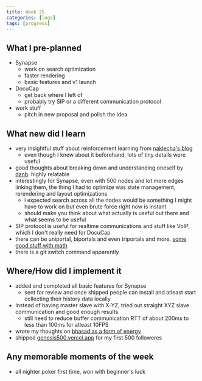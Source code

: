 ```yaml
---
title: Week 25
categories: [logs]
tags: [progress]
---
```


## What I pre-planned

- Synapse
    - work on search optimization
    - faster rendering
    - basic features and v1 launch
- DocuCap
    - get back where I left of
    - probably try SIP or a different communication protocol
- work stuff
    - pitch in new proposal and polish the idea

## What new did I learn

- very insightful stuff about reinforcement learning from [naklecha's blog](https://naklecha.notion.site/a-reinforcement-learning-guide)
    - even though I knew about it beforehand, lots of tiny details were useful
- good thoughts about breaking down and understanding oneself by [danb](https://learnhowtolearn.org/how-to-get-good-at-debugging-your-mind/). highly relatable
- interestingly for Synapse, even with 500 nodes and lot more edges linking them, the thing I had to optimize was state management, rerendering and layout optimizations
    - i expected search across all the nodes would be something I might have to work on but even brute force right now is instant
    - should make you think about what actually is useful out there and what seems to be useful
- SIP protocol is useful for realtime communications and stuff like VoIP, which I don't really need for DocuCap
- there can be uniportal, biportals and even triportals and more. [some good stuff with math](https://www.youtube.com/watch?v=DTcfaHfDCEc)
- there is a git switch command apparently

## Where/How did I implement it

- added and completed all basic features for Synapse
    - sent for review and once shipped people can install and atleast start collecting their history data locally
- Instead of having master slave with X-YZ, tried out straight XYZ slave communication and good enough results
    - still need to reduce buffer communication RTT of about 200ms to less than 100ms for atleast 10FPS
- wrote my thoughts on [bhasad as a form of energy](/_posts/life/2025-01-07-Bhasad-can-neither-be-created-nor-destroyed.md)
- shipped [genesis500.vercel.app](https://genesis500.vercel.app) for my first 500 followeres


## Any memorable moments of the week

- all nighter poker first time, won with beginner's luck